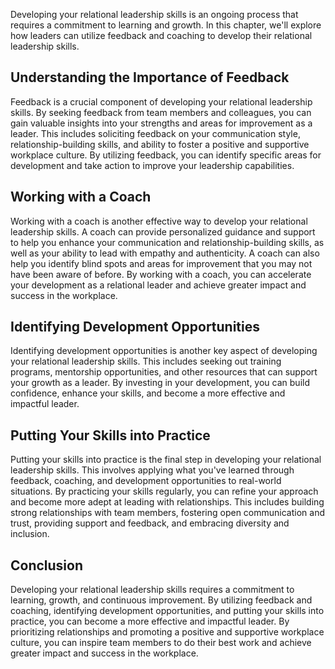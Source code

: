 
Developing your relational leadership skills is an ongoing process that requires a commitment to learning and growth. In this chapter, we'll explore how leaders can utilize feedback and coaching to develop their relational leadership skills.

Understanding the Importance of Feedback
----------------------------------------

Feedback is a crucial component of developing your relational leadership skills. By seeking feedback from team members and colleagues, you can gain valuable insights into your strengths and areas for improvement as a leader. This includes soliciting feedback on your communication style, relationship-building skills, and ability to foster a positive and supportive workplace culture. By utilizing feedback, you can identify specific areas for development and take action to improve your leadership capabilities.

Working with a Coach
--------------------

Working with a coach is another effective way to develop your relational leadership skills. A coach can provide personalized guidance and support to help you enhance your communication and relationship-building skills, as well as your ability to lead with empathy and authenticity. A coach can also help you identify blind spots and areas for improvement that you may not have been aware of before. By working with a coach, you can accelerate your development as a relational leader and achieve greater impact and success in the workplace.

Identifying Development Opportunities
-------------------------------------

Identifying development opportunities is another key aspect of developing your relational leadership skills. This includes seeking out training programs, mentorship opportunities, and other resources that can support your growth as a leader. By investing in your development, you can build confidence, enhance your skills, and become a more effective and impactful leader.

Putting Your Skills into Practice
---------------------------------

Putting your skills into practice is the final step in developing your relational leadership skills. This involves applying what you've learned through feedback, coaching, and development opportunities to real-world situations. By practicing your skills regularly, you can refine your approach and become more adept at leading with relationships. This includes building strong relationships with team members, fostering open communication and trust, providing support and feedback, and embracing diversity and inclusion.

Conclusion
----------

Developing your relational leadership skills requires a commitment to learning, growth, and continuous improvement. By utilizing feedback and coaching, identifying development opportunities, and putting your skills into practice, you can become a more effective and impactful leader. By prioritizing relationships and promoting a positive and supportive workplace culture, you can inspire team members to do their best work and achieve greater impact and success in the workplace.
